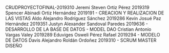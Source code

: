 CRUDPROYECTOFINAL-2019310
Jeremi Steven Ortiz Pérez 2019319
Spencer Abinadi Ortiz Hernández 2019191 - CREACION Y REALIZACION DE LAS VISTAS
Aldo Alejandro Rodríguez Sánchez 2019286
Kevin Josué Paz Hernández 2019351
Justyn Alexander Sandoval Paredes 2019636 - DESARROLLO DE LA  BASE DE DATOS - MODEL DAO
Cristian Antonio Vargas Valey  2019289
Eduviges Osweli Pérez Rafael 2019294 - MODELO DE DATOS
Davis Alejandro Roldán Ordoñez 2019310 - SCRUM MASTER DISEÑO
